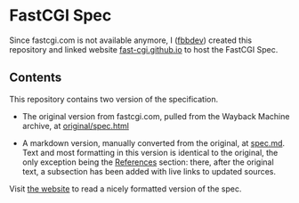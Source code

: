 # FastCGI Spec

Since fastcgi.com is not available anymore, I ([fbbdev](https://github.com/fbbdev)) created this repository and linked website [fast-cgi.github.io](https://fast-cgi.github.io) to host the FastCGI Spec.

## Contents

This repository contains two version of the specification.

  * The original version from fastcgi.com, pulled from the Wayback Machine archive, at [original/spec.html](original/spec.html)

  * A markdown version, manually converted from the original, at [spec.md](spec.md). Text and most formatting in this version is identical to the original, the only exception being the [References](spec.md#references) section: there, after the original text, a subsection has been added with live links to updated sources.

Visit [the website](https://fast-cgi.github.io) to read a nicely formatted version of the spec.
